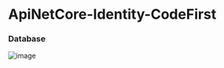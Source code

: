 # ApiNetCore-Identity-CodeFirst
### Database
![image](https://github.com/Dia2001/ApiNetCore-Identity-CodeFirst/assets/88370983/129ba3af-5fe5-4355-801d-753dfd2acb3a)

